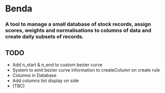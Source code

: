 # Benda
### A tool to manage a small database of stock records, assign scores, weights and normalisations to columns of data and create daily subsets of records.
  
    
      

## TODO
- Add n_start & n_end to custom bezier curve
- System to emit bezier curve information to createColumn on create rule
- Columns in Database
- Add columns list display on side 
- (TBC)

